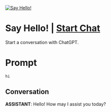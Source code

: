 
[![Say Hello!](https://flow-user-images.s3.us-west-1.amazonaws.com/prompt/undefined/1685476676052)](https://gptcall.net/chat.html?data=%7B%22contact%22%3A%7B%22id%22%3A%224RPgEbW_OK_gwjrwCBkhk%22%2C%22flow%22%3Atrue%7D%7D)
# Say Hello! | [Start Chat](https://gptcall.net/chat.html?data=%7B%22contact%22%3A%7B%22id%22%3A%224RPgEbW_OK_gwjrwCBkhk%22%2C%22flow%22%3Atrue%7D%7D)
Start a conversation with ChatGPT.

# Prompt

```
hi
```

## Conversation

**ASSISTANT**: Hello! How may I assist you today?


